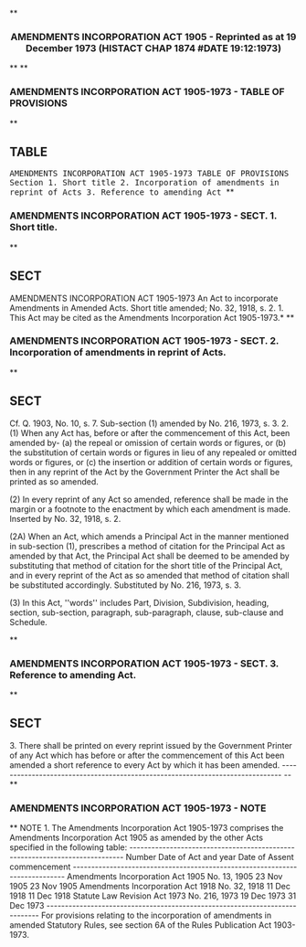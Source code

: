 **<b>

### <center><name>AMENDMENTS INCORPORATION ACT 1905 - Reprinted as at 19 December 1973 (HISTACT CHAP 1874 #DATE 19:12:1973) </name></center>
</b>** 
**<b>

### <name>AMENDMENTS INCORPORATION ACT 1905-1973 - TABLE OF PROVISIONS </name>
</b>** 

## TABLE
<tables> <tt><lf> <lf>                     AMENDMENTS  INCORPORATION  ACT 1905-1973<lf> <lf>                              TABLE  OF  PROVISIONS<lf> Section<lf>   1\.        Short title<lf>   2\.        Incorporation of amendments in reprint of Acts<lf>   3\.        Reference to amending Act </lf></lf></lf></lf></lf></lf></lf></lf></tt></tables>
**<b>

### <name>AMENDMENTS INCORPORATION ACT 1905-1973 - SECT. 1\. Short title. </name>
</b>** 

## SECT
<sect>                           AMENDMENTS INCORPORATION ACT<lf> <lf>                                    1905-1973<lf> <lf>                An Act to incorporate Amendments in Amended Acts.<lf> Short title amended; No. 32, 1918, s. 2.<lf>   1\. This Act may be cited as the Amendments Incorporation Act 1905-1973.*<lf> </lf></lf></lf></lf></lf></lf></lf></sect>
**<b>

### <name>AMENDMENTS INCORPORATION ACT 1905-1973 - SECT. 2\. Incorporation of amendments in reprint of Acts. </name>
</b>** 

## SECT
<sect> Cf. Q. 1903, No. 10, s. 7\. Sub-section (1) amended by No. 216, 1973, s. 3.<lf>   2\. (1) When any Act has, before or after the commencement of this Act, been amended by-<lf> <lf>   (a)  the repeal or omission of certain words or figures, or<lf> <lf>   (b)  the substitution of certain words or figures in lieu of any repealed or omitted words or figures, or<lf> <lf>   (c)  the insertion or addition of certain words or figures,<lf> then in any reprint of the Act by the Government Printer the Act shall be printed as so amended.<lf> 

  (2) In every reprint of any Act so amended, reference shall be made in the margin or a footnote to the enactment by which each amendment is made.<lf> Inserted by No. 32, 1918, s. 2\. <p>  (2A) When an Act, which amends a Principal Act in the manner mentioned in sub-section (1), prescribes a method of citation for the Principal Act as amended by that Act, the Principal Act shall be deemed to be amended by substituting that method of citation for the short title of the Principal Act, and in every reprint of the Act as so amended that method of citation shall be substituted accordingly.<lf> Substituted by No. 216, 1973, s. 3\. <p>  (3) In this Act, ''words'' includes Part, Division, Subdivision, heading, section, sub-section, paragraph, sub-paragraph, clause, sub-clause and Schedule. <lf> </lf></p></lf></p></lf>
</lf></lf></lf></lf></lf></lf></lf></lf></lf></sect>
**<b>

### <name>AMENDMENTS INCORPORATION ACT 1905-1973 - SECT. 3\. Reference to amending Act. </name>
</b>** 

## SECT
<sect>   3\. There shall be printed on every reprint issued by the Government Printer of any Act which has before or after the commencement of this Act been amended a short reference to every Act by which it has been amended.<lf> ------------------------------------------------------------------------------ -- <lf> </lf></lf></sect>
**<b>

### <name>AMENDMENTS INCORPORATION ACT 1905-1973 - NOTE </name>
</b>** <lf>                                       NOTE<lf> 1\.  The Amendments Incorporation Act 1905-1973 comprises the Amendments Incorporation Act 1905 as amended by the other Acts specified in the following table:<lf> ---------------------------------------------------------------------------- <lf> <lf>                                   Number                         Date of<lf>     Act                           and year        Date of Assent commencement<lf> ---------------------------------------------------------------------------- <lf> <lf>     Amendments Incorporation Act<lf>     1905                          No. 13, 1905    23 Nov 1905    23 Nov 1905<lf>     Amendments Incorporation Act<lf>     1918                          No. 32, 1918    11 Dec 1918    11 Dec 1918<lf>     Statute Law Revision Act 1973 No. 216, 1973   19 Dec 1973    31 Dec 1973<lf> ---------------------------------------------------------------------------- <lf> <lf>    For provisions relating to the incorporation of amendments in amended Statutory Rules, see section 6A of the Rules Publication Act 1903-1973\. </lf></lf></lf></lf></lf></lf></lf></lf></lf></lf></lf></lf></lf></lf></lf></lf>

